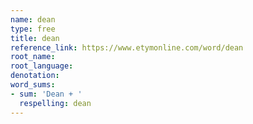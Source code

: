 ```yaml
---
name: dean
type: free
title: dean
reference_link: https://www.etymonline.com/word/dean
root_name: 
root_language: 
denotation: 
word_sums:
- sum: 'Dean + '
  respelling: dean
---
```

